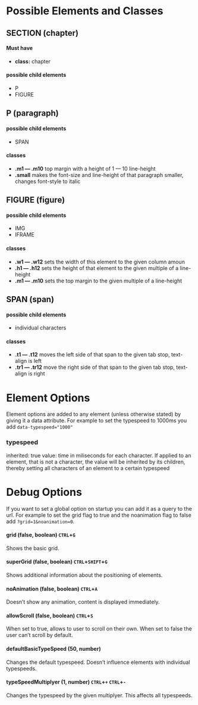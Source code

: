 Possible Elements and Classes
===============

SECTION (chapter)
----------------
#### Must have
* **class:** chapter

#### possible child elements
* P
* FIGURE

P (paragraph)
-------------
#### possible child elements
* SPAN

#### classes
* **.m1 — .m10** top margin with a height of 1 — 10 line-height
* **.small** makes the font-size and line-height of that paragraph smaller, changes font-style to italic

FIGURE (figure)
---------------
#### possible child elements
* IMG
* IFRAME

#### classes
* **.w1 — .w12** sets the width of this element to the given column amoun
* **.h1 — .h12** sets the height of that element to the given multiple of a line-height
* **.m1 — .m10** sets the top margin to the given multiple of a line-height

SPAN (span)
-----------
#### possible child elements
* individual characters

#### classes
* **.t1 — .t12** moves the left side of that span to the given tab stop, text-align is left
* **.tr1 — .tr12** move the right side of that span to the given tab stop, text-align is right

Element Options
===============
Element options are added to any element (unless otherwise stated) by giving it a data attribute. For example to set the typespeed to 1000ms you add `data-typespeed="1000"`

### typespeed
inherited: true
value: time in miliseconds for each character. If applied to an element, that is not a character, the value will be inherited by its children, thereby setting all characters of an element to a certain typespeed

Debug Options
=============

If you want to set a global option on startup you can add it as a query to the url. For example to set the grid flag to true and the noanimation flag to false add `?grid=1&noanimation=0`.

#### grid (false, boolean) `CTRL`+`G`
Shows the basic grid.

#### superGrid (false, boolean) `CTRL`+`SHIFT`+`G`
Shows additional information about the positioning of elements.

#### noAnimation (false, boolean) `CTRL`+`A`
Doesn’t show any animation, content is displayed immediately.

#### allowScroll (false, boolean) `CTRL`+`S`
When set to true, allows to user to scroll on their own. When set to false the user can’t scroll by default.

#### defaultBasicTypeSpeed (50, number)
Changes the default typespeed. Doesn’t influence elements with individual typespeeds.

#### typeSpeedMultiplyer (1, number) `CTRL`+`+` `CTRL`+`-`
Changes the typespeed by the given multiplyer. This affects all typespeeds.



